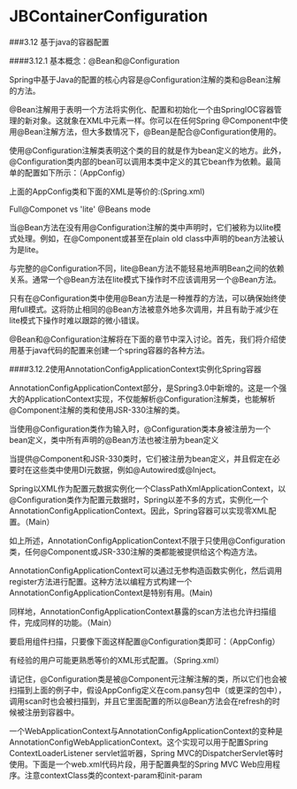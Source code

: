 # JBContainerConfiguration
###3.12 基于java的容器配置

####3.12.1 基本概念：@Bean和@Configuration

Spring中基于Java的配置的核心内容是@Configuration注解的类和@Bean注解的方法。

@Bean注解用于表明一个方法将实例化、配置和初始化一个由SpringIOC容器管理的新对象。这就象在XML中元素一样。你可以在任何Spring @Component中使用@Bean注解方法，但大多数情况下，@Bean是配合@Configuration使用的。

使用@Configuration注解类表明这个类的目的就是作为bean定义的地方。此外，@Configuration类内部的bean可以调用本类中定义的其它bean作为依赖。最简单的配置如下所示：（AppConfig）

上面的AppConfig类和下面的XML是等价的:(Spring.xml)

Full@Componet vs 'lite' @Beans mode

当@Bean方法在没有用@Configuration注解的类中声明时，它们被称为以lite模式处理。例如，在@Component或甚至在plain old class中声明的bean方法被认为是lite。

与完整的@Configuration不同，lite@Bean方法不能轻易地声明Bean之间的依赖关系。通常一个@Bean方法在lite模式下操作时不应该调用另一个@Bean方法。

只有在@Configuration类中使用@Bean方法是一种推荐的方法，可以确保始终使用full模式。这将防止相同的@Bean方法被意外地多次调用，并且有助于减少在lite模式下操作时难以跟踪的微小错误。

@Bean和@Configuration注解将在下面的章节中深入讨论。首先，我们将介绍使用基于java代码的配置来创建一个spring容器的各种方法。

####3.12.2使用AnnotationConfigApplicationContext实例化Spring容器

AnnotationConfigApplicationContext部分，是Spring3.0中新增的。这是一个强大的ApplicationContext实现，不仅能解析@Configuration注解类，也能解析@Component注解的类和使用JSR-330注解的类。

当使用@Configuration类作为输入时，@Configuration类本身被注册为一个bean定义，类中所有声明的@Bean方法也被注册为bean定义

当提供@Component和JSR-330类时，它们被注册为bean定义，并且假定在必要时在这些类中使用DI元数据，例如@Autowired或@Inject。

Spring以XML作为配置元数据实例化一个ClassPathXmlApplicationContext，以@Configuration类作为配置元数据时，Spring以差不多的方式，实例化一个AnnotationConfigApplicationContext。因此，Spring容器可以实现零XML配置。（Main）

如上所述，AnnotationConfigApplicationContext不限于只使用@Configuration类，任何@Component或JSR-330注解的类都能被提供给这个构造方法。

AnnotationConfigApplicationContext可以通过无参构造函数实例化，然后调用register方法进行配置。这种方法以编程方式构建一个AnnotationConfigApplicationContext是特别有用。(Main)

同样地，AnnotationConfigApplicationContext暴露的scan方法也允许扫描组件，完成同样的功能。（Main）

要启用组件扫描，只要像下面这样配置@Configuration类即可：（AppConfig）

有经验的用户可能更熟悉等价的XML形式配置。（Spring.xml）

请记住，@Configuration类是被@Component元注解注解的类，所以它们也会被扫描到上面的例子中，假设AppConfig定义在com.pansy包中（或更深的包中），调用scan时也会被扫描到，并且它里面配置的所以@Bean方法会在refresh的时候被注册到容器中。

一个WebApplicationContext与AnnotationConfigApplicationContext的变种是AnnotationConfigWebApplicationContext。这个实现可以用于配置Spring ContextLoaderListener servlet监听器，Spring MVC的DispatcherServlet等时使用。下面是一个web.xml代码片段，用于配置典型的Spring MVC Web应用程序。注意contextClass类的context-param和init-param